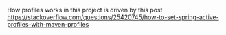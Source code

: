 
How profiles works in this project is driven by this post
https://stackoverflow.com/questions/25420745/how-to-set-spring-active-profiles-with-maven-profiles